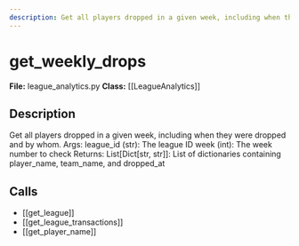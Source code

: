 ```yaml
---
description: Get all players dropped in a given week, including when they were dropped and by whom. Args: league_id (str): The league ID week (int): The week number to check Returns: List[Dict[str, str]]: List of dictionaries containing player_name, team_name, and dropped_at
---
```


# get_weekly_drops

**File:** league_analytics.py
**Class:** [[LeagueAnalytics]]

## Description

Get all players dropped in a given week, including when they were dropped and by whom. Args: league_id (str): The league ID week (int): The week number to check Returns: List[Dict[str, str]]: List of dictionaries containing player_name, team_name, and dropped_at

## Calls

- [[get_league]]
- [[get_league_transactions]]
- [[get_player_name]]

